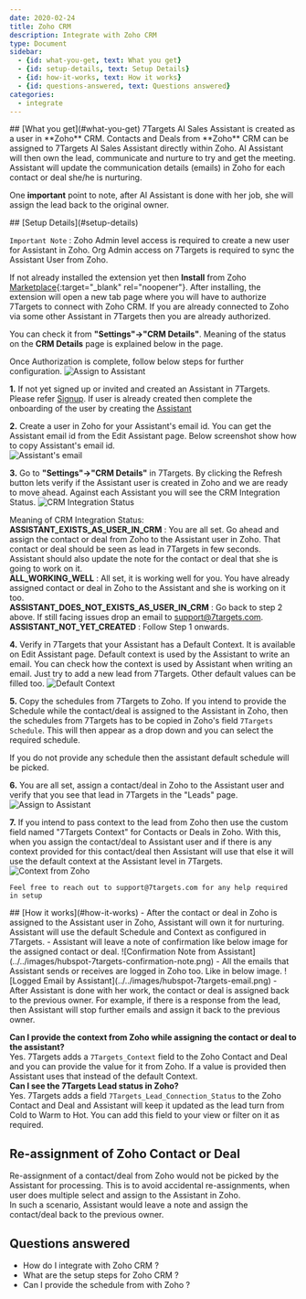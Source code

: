 ```yaml
---
date: 2020-02-24
title: Zoho CRM 
description: Integrate with Zoho CRM 
type: Document
sidebar:
  - {id: what-you-get, text: What you get}
  - {id: setup-details, text: Setup Details}
  - {id: how-it-works, text: How it works}
  - {id: questions-answered, text: Questions answered}
categories:
  - integrate
---
```


<a name="what-you-get"/>
## [What you get](#what-you-get)
7Targets AI Sales Assistant is created as a user in **Zoho** CRM.  
Contacts and Deals from **Zoho** CRM can be assigned to 7Targets AI Sales Assistant directly within Zoho. AI Assistant will then own the lead, communicate and nurture to try and get the meeting. Assistant will update the communication details (emails) in Zoho for each contact or deal she/he is nurturing. 

One **important** point to note, after AI Assistant is done with her job, she will assign the lead back to the original owner. 

<a name="setup-details"/>
## [Setup Details](#setup-details)

`Important Note` : Zoho Admin level access is required to create a new user for Assistant in Zoho. Org Admin access on 7Targets is required to sync the Assistant User from Zoho.

If not already installed the extension yet then **Install** from Zoho [Marketplace]( https://marketplace.zoho.com/home){:target="_blank" rel="noopener"}. After installing, the extension will open a new tab page where you will have to authorize 7Targets to connect with Zoho CRM. If you are already connected to Zoho via some other Assistant in 7Targets then you are already authorized. 

You can check it from **"Settings"->"CRM Details"**. Meaning of the status on the **CRM Details** page is explained below in the page. 

Once Authorization is complete, follow below steps for further configuration. 
![Assign to Assistant](../../images/install-extension-zoho.png)

**1.** If not yet signed up or invited and created an Assistant in 7Targets. Please refer [Signup](../../getting-started/signup/). If user is already created then complete the onboarding of the user by creating the [Assistant](../../getting-started/create-your-assistant/)  

**2.** Create a user in Zoho for your Assistant's email id. You can get the Assistant email id from the Edit Assistant page. Below screenshot show how to copy Assistant's email id.  
![Assistant's email](../../images/assistant-email.png)

**3.** Go to **"Settings"->"CRM Details"** in 7Targets. By clicking the Refresh button lets verify if the Assistant user is created in Zoho and we are ready to move ahead. Against each Assistant you will see the CRM Integration Status. ![CRM Integration Status](../../images/crm-integration-status.png)

Meaning of CRM Integration Status:  
**ASSISTANT_EXISTS_AS_USER_IN_CRM** : You are all set. Go ahead and assign the contact or deal from Zoho to the Assistant user in Zoho. That contact or deal should be seen as lead in 7Targets in few seconds. Assistant should also update the note for the contact or deal that she is going to work on it.  
**ALL_WORKING_WELL** : All set, it is working well for you. You have already assigned contact or deal in Zoho to the Assistant and she is working on it too.  
**ASSISTANT_DOES_NOT_EXISTS_AS_USER_IN_CRM** : Go back to step 2 above. If still facing issues drop an email to support@7targets.com.  
**ASSISTANT_NOT_YET_CREATED** : Follow Step 1 onwards.   

**4.** Verify in 7Targets that your Assistant has a Default Context. It is available on Edit Assistant page. Default context is used by the Assistant to write an email. You can check how the context is used by Assistant when writing an email. Just try to add a new lead from 7Targets. Other default values can be filled too. 
![Default Context](../../images/assistant-defaults.png)

**5.** Copy the schedules from 7Targets to Zoho. If you intend to provide the Schedule while the contact/deal is assigned to the Assistant in Zoho, then the schedules from 7Targets has to be copied in Zoho's field `7Targets Schedule`. This will then appear as a drop down and you can select the required schedule. 

If you do not provide any schedule then the assistant default schedule will be picked. 

**6.** You are all set, assign a contact/deal in Zoho to the Assistant user and verify that you see that lead in 7Targets in the "Leads" page. 
![Assign to Assistant](../../images/assign-to-assistant-zoho.png)

**7.**  If you intend to pass context to the lead from Zoho then use the custom field named "7Targets Context" for Contacts or Deals in Zoho. With this, when you assign the contact/deal to Assistant user and if there is any context provided for this contact/deal then Assistant will use that else it will use the default context at the Assistant level in 7Targets.
![Context from Zoho](../../images/context-in-zoho.png)

`Feel free to reach out to support@7targets.com for any help required in setup`

<a name="how-it-works"/>
## [How it works](#how-it-works)
- After the contact or deal in Zoho is assigned to the Assistant user in Zoho, Assistant will own it for nurturing. Assistant will use the default Schedule and Context as configured in 7Targets.
- Assistant will leave a note of confirmation like below image for the assigned contact or deal.
![Confirmation Note from Assistant](../../images/hubspot-7targets-confirmation-note.png)
- All the emails that Assistant sends or receives are logged in Zoho too. Like in below image. 
![Logged Email by Assistant](../../images/hubspot-7targets-email.png)
- After Assistant is done with her work, the contact or deal is assigned back to the previous owner. For example, if there is a response from the lead, then Assistant will stop further emails and assign it back to the previous owner. 

**Can I provide the context from Zoho while assigning the contact or deal to the assistant?**  
Yes. 7Targets adds a `7Targets_Context` field to the Zoho Contact and Deal and you can provide the value for it from Zoho. If a value is provided then Assistant uses that instead of the default Context.  
**Can I see the 7Targets Lead status in Zoho?**  
Yes. 7Targets adds a field `7Targets_Lead_Connection_Status` to the Zoho Contact and Deal and Assistant will keep it updated as the lead turn from Cold to Warm to Hot. You can add this field to your view or filter on it as required. 

## Re-assignment of Zoho Contact or Deal
Re-assignment of a contact/deal from Zoho would not be picked by the Assistant for processing. This is to avoid accidental re-assignments, when user does multiple select and assign to the Assistant in Zoho.  
In such a scenario, Assistant would leave a note and assign the contact/deal back to the previous owner.

## Questions answered
- How do I integrate with Zoho CRM ?
- What are the setup steps for Zoho CRM ?
- Can I provide the schedule from with Zoho ?


